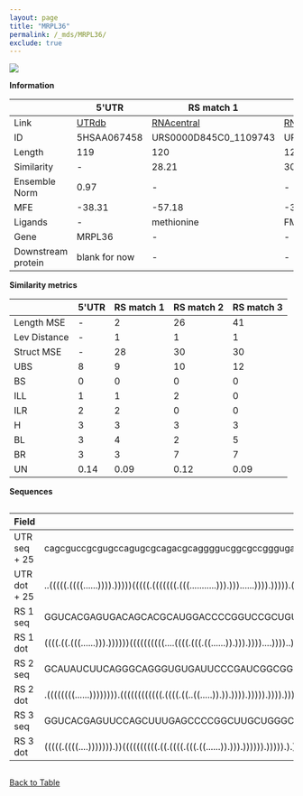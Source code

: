 ```yaml
---
layout: page
title: "MRPL36"
permalink: /_mds/MRPL36/
exclude: true
---
```




![](../../alns_9.28.22/aln_5HSAA067458_0.976.png?raw=true)


**Information**

| | 5'UTR       | RS match 1   | RS match 2  | RS match 3 |
| ---- | ----------- | ----------- | ----------- | ----------- |
| Link | <a href="http://utrdb.ba.itb.cnr.it/getutr/5HSAA067458/1" target="_blank" rel="noopener noreferrer">UTRdb</a>   | <a href="https://rnacentral.org/rna/URS0000D845C0/1109743" target="_blank" rel="noopener noreferrer">RNAcentral</a>     |<a href="https://rnacentral.org/rna/URS0000DA91D9/1121318" target="_blank" rel="noopener noreferrer">RNAcentral</a>  | <a href="https://rnacentral.org/rna/URS0000C49260/1110697" target="_blank" rel="noopener noreferrer">RNAcentral</a>   |
| ID | 5HSAA067458     | URS0000D845C0_1109743     | URS0000DA91D9_1121318     | URS0000C49260_1110697     |
| Length | 119     |  120    | 120   |  118    |
| Similarity | - | 28.21 | 30.33 | 30.41 |
| Ensemble Norm | 0.97 | - | - | - |
| MFE | -38.31 | -57.18 | -32.10 | -51.21 |
| Ligands | - | methionine | FMN | methionine |
| Gene | MRPL36 | - | - | - |
| Downstream protein | blank for now    |    -    | -  | - |


**Similarity metrics**

| | 5'UTR       | RS match 1   | RS match 2  | RS match 3 |
| ---- | ----------- | ----------- | ----------- | ----------- |
| Length MSE | - | 2 | 26 | 41 |
| Lev Distance | - | 1 | 1 | 1 |
| Struct MSE | - | 28 | 30 | 30 |
| UBS| 8 | 9 | 10 | 12 |
| BS | 0 | 0 | 0 | 0 |
| ILL | 1 | 1 | 2 | 0 |
| ILR | 2 | 2 | 0 | 0 |
| H | 3 | 3 | 3 | 3 |
| BL | 3 | 4 | 2 | 5 |
| BR | 3 | 3 | 7 | 7 |
| UN | 0.14 | 0.09 | 0.12 | 0.09 |

**Sequences**


<div style="overflow-x:auto;">

<table>
<colgroup>
<col width="30%" />
<col width="70%" />
</colgroup>
<thead>
<tr class="header">
<th>Field</th>
<th>Description</th>
</tr>
</thead>
<tbody>
<tr>
<td markdown="span">UTR seq + 25 </td>
<td markdown="span"> cagcguccgcgugccagugcgcagacgcaggggucggcgccgggugagagcgugcggccggguaagggagccgucuucucagauucaccacaacATGGCAAATCTTTTTATAAGGAAAA </td>
</tr>
<tr>
<td markdown="span">UTR dot + 25  </td>
<td markdown="span"> ..(((((.((((......)))).)))))(((((.(((((((.(((...........))).)))......)))).))))).(((((..(((.....)))..)))))..............
</td>
</tr>


<tr>
<td markdown="span">RS 1 seq </td>
<td markdown="span"> GGUCACGAGUGACAGCACGCAUGGACCCCGGUCCGCUGUCCGGCAACCCUCCUUCCGUGGCGGGGUGCUCCCGGGUGAUGACCGGGCCGCGGGCAGCAAGGUCCGCGGCAAGCGCGGAUU
</td>
</tr>


<tr>
<td markdown="span">RS 1 dot </td>
<td markdown="span"> ((((.((.(((......))).))))))((((((((((....((((.(((.((......)).))).))))....))))..))))))(((((((((......)))))))))...........
</td>
</tr>


<tr>
<td markdown="span">RS 2 seq </td>
<td markdown="span"> GCAUAUCUUCAGGGCAGGGUGUGAUUCCCGAUCGGCGGUAUAGUCCGCGAGCUGUAGCAAUAUGGCUGACUUGGUGAAACUCCAAGACCGACAGUAAAGUCUGGAUGGAAGAAGGUAUAG
</td>
</tr>


<tr>
<td markdown="span">RS 2 dot </td>
<td markdown="span"> .((((((((......)))))))).((((((((((((.((((.((..((.....)).)).)))).))))).)))).)))..((((...(((((......))).)).))))...........
</td>
</tr>


<tr>
<td markdown="span">RS 3 seq </td>
<td markdown="span"> GGUCACGAGUUCCAGCUUUGAGCCCCGGCUUGCUGGGCGGCAACCCUCCAUCGACGGCGGGGUGCUCCGGGUGACGACCGGAUGGCGGGGGGAGUCUCCACCGCCAUAAGCGUCCUUU
</td>
</tr>


<tr>
<td markdown="span">RS 3 dot </td>
<td markdown="span"> (((((.((((....))))))).))((((((((((.((.((((.(((.((......)).))).)))))).))))).).))))(((((((((((...)))).)))))))...........
</td>
</tr>

</tbody>
</table>


</div>


[Back to Table](../../display)
